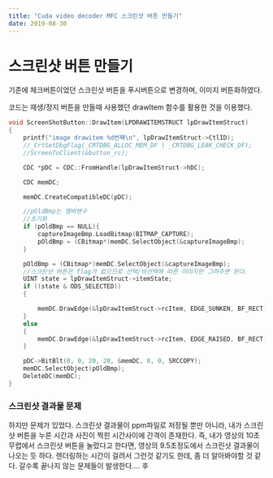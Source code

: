 ```yaml
---
title: "Cuda video decoder MFC 스크린샷 버튼 만들기"
date: 2019-08-30
---
```


스크린샷 버튼 만들기
===
기존에 체크버튼이었던 스크린샷 버튼을 푸시버튼으로 변경하며,
이미지 버튼화하였다.

코드는 재생/정지 버튼을 만들때 사용했던 drawItem 함수를 활용한 것을 이용했다.

~~~C++
void ScreenShotButton::DrawItem(LPDRAWITEMSTRUCT lpDrawItemStruct)
{
	printf("image drawitem %d번째\n", lpDrawItemStruct->CtlID);
	//_CrtSetDbgFlag(_CRTDBG_ALLOC_MEM_DF | _CRTDBG_LEAK_CHECK_DF);
	//ScreenToClient(&button_rc);

	CDC *pDC = CDC::FromHandle(lpDrawItemStruct->hDC);

	CDC memDC;

	memDC.CreateCompatibleDC(pDC);

	//pOldBmp는 멤버변수
	//초기화
	if (pOldBmp == NULL){
		captureImageBmp.LoadBitmap(BITMAP_CAPTURE);
		pOldBmp = (CBitmap*)memDC.SelectObject(&captureImageBmp);
	}

	pOldBmp = (CBitmap*)memDC.SelectObject(&captureImageBmp);
	//스크린샷 버튼은 flag가 없으므로 선택/비선택에 따른 이미지만 그려주면 된다.
	UINT state = lpDrawItemStruct->itemState;
	if ((state & ODS_SELECTED))
	{

		memDC.DrawEdge(&lpDrawItemStruct->rcItem, EDGE_SUNKEN, BF_RECT);
	}
	else
	{
		memDC.DrawEdge(&lpDrawItemStruct->rcItem, EDGE_RAISED, BF_RECT);
	}

	pDC->BitBlt(0, 0, 20, 20, &memDC, 0, 0, SRCCOPY);
	memDC.SelectObject(pOldBmp);
	DeleteDC(memDC);
}
~~~

### 스크린샷 결과물 문제
하지만 문제가 있었다. 스크린샷 결과물이 ppm파일로 저장될 뿐만 아니라, 내가 스크린샷 버튼을 누른 시간과 사진이 찍힌 시간사이에 간격이 존재한다. 
즉, 내가 영상의 10초무렵에서 스크린샷 버튼을 눌렀다고 한다면, 영상의 9.5초정도에서 스크린샷 결과물이 나오는 듯 하다.
렌더링하는 시간이 걸려서 그런것 같기도 한데, 좀 더 알아봐야할 것 같다.
갈수록 끝나지 않는 문제들이 발생한다.... 후
